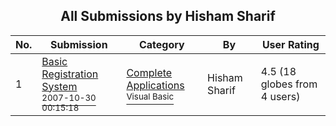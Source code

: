 ﻿<div align="center">

## All Submissions by Hisham Sharif

</div>

No.  | Submission | Category | By   | User Rating
---- | ---------- | -------- | ---- | -----------
1 | [Basic Registration System<br /><sup>2007-10-30 00:15:18</sup>](https://github.com/Planet-Source-Code/hisham-sharif-basic-registration-system__1-69562) | [Complete Applications<br /><sup>Visual Basic</sup>](../ByCategory/complete-applications__1-27.md) | Hisham Sharif | 4.5 (18 globes from 4 users)
